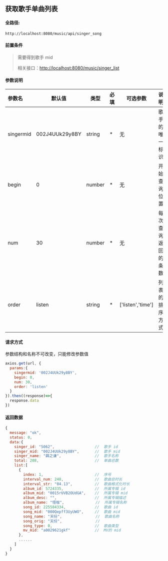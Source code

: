 ## 获取歌手单曲列表

#### 全路径:

```
http://localhost:8080/music/api/singer_song
```

#### 前置条件

> 需要得到歌手 mid    
>
> 相关接口：[http://localhost:8080/music/singer_list](https://github.com/JooZh/music-api-for-qq/blob/master/docs/singer_list.md)

#### 参数说明

| 参数名    | 默认值         | 类型   | 必填 | 可选参数          | 说明               |
| :-------- | -------------- | ------ | ---- | ----------------- | ------------------ |
| singermid | 002J4UUk29y8BY | string | *    | 无                | 歌手的唯一标识     |
| begin     | 0              | number | *    | 无                | 开始查询位置       |
| num       | 30             | number | *    | 无                | 每次查询返回的条数 |
| order     | listen         | string | *    | ['listen','time'] | 列表的排序方式     |

#### 请求方式

参数结构和名称不可改变，只能修改参数值

```js
axios.get(url, {
  params:{
    singermid: '002J4UUk29y8BY',
    begin: 0,
    num: 30,
    order: 'listen'
  }
}).then((response)=>{
  response.data
})
```

#### 返回数据

```js
{
  message: "ok",
  status: 0,
  data:{
    singer_id: "5062",                  //  歌手 id
    singer_mid: "002J4UUk29y8BY",       //  歌手 mid 
    singer_name: "薛之谦",               //  歌手名称
    total: 208,                         //  单曲总数
    list:[
      {
        index: 1,                       //  序号
        interval_num: 248,              //  歌曲总时长
        interval_str: "04.13",          //  歌曲格式化时长
        album_id: 5724335,              //  所属专辑 id
        album_mid: "0015rUVB2OUdGA",    //  所属专辑 mid
        album_desc: "",                 //  所属专辑描述
        album_name: "怪咖",              //  所属专辑名称
        song_id: 225584334,             //  歌曲 id
        song_mid: "000Qepff3UyUWO",     //  歌曲 mid
        song_name: "天份",               //  歌曲名称
        song_orig: "天份",               //  
        song_type: 0,                   //  歌曲类型
        mv_mid: "a0029621gkf"           //  MV的 mid
      },
      ......
    ]
  }
}
```

